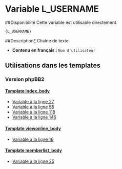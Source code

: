 # Variable L_USERNAME

##Disponibilité
Cette variable est utilisable directement.

```html
{L_USERNAME}
```

##Description[*](https://fa-tvars.appspot.com/var/L_USERNAME)
Chaîne de texte.

* __Contenu en français :__ `Nom d'utilisateur`

## Utilisations dans les templates

### Version phpBB2

#### [Template index_body](subsilver/index_body.md#readme)
* [Variable &agrave; la ligne 27](../subsilver/index_body.tpl#L27)
* [Variable &agrave; la ligne 55](../subsilver/index_body.tpl#L55)
* [Variable &agrave; la ligne 118](../subsilver/index_body.tpl#L118)
* [Variable &agrave; la ligne 146](../subsilver/index_body.tpl#L146)

#### [Template viewonline_body](subsilver/viewonline_body.md#readme)
* [Variable &agrave; la ligne 16](../subsilver/viewonline_body.tpl#L16)

#### [Template memberlist_body](subsilver/memberlist_body.md#readme)
* [Variable &agrave; la ligne 25](../subsilver/memberlist_body.tpl#L25)